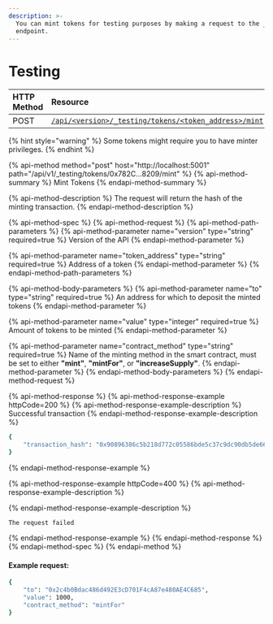 ```yaml
---
description: >-
  You can mint tokens for testing purposes by making a request to the _testing
  endpoint.
---
```


# Testing

| HTTP Method | Resource | Description |
| :--- | :--- | :--- |
| POST | [`/api/<version>/_testing/tokens/<token_address>/mint`](testing.md#mint-tokens) | Mint tokens |

{% hint style="warning" %}
Some tokens might require you to have minter privileges.
{% endhint %}

{% api-method method="post" host="http://localhost:5001" path="/api/v1/\_testing/tokens/0x782C...8209/mint" %}
{% api-method-summary %}
Mint Tokens
{% endapi-method-summary %}

{% api-method-description %}
The request will return the hash of the minting transaction.
{% endapi-method-description %}

{% api-method-spec %}
{% api-method-request %}
{% api-method-path-parameters %}
{% api-method-parameter name="version" type="string" required=true %}
Version of the API
{% endapi-method-parameter %}

{% api-method-parameter name="token\_address" type="string" required=true %}
Address of a token
{% endapi-method-parameter %}
{% endapi-method-path-parameters %}

{% api-method-body-parameters %}
{% api-method-parameter name="to" type="string" required=true %}
An address for which to deposit the minted tokens
{% endapi-method-parameter %}

{% api-method-parameter name="value" type="integer" required=true %}
Amount of tokens to be minted
{% endapi-method-parameter %}

{% api-method-parameter name="contract\_method" type="string" required=true %}
Name of the minting method in the smart contract, must be set to either **"mint"**, **"mintFor"**, or **"increaseSupply"**.
{% endapi-method-parameter %}
{% endapi-method-body-parameters %}
{% endapi-method-request %}

{% api-method-response %}
{% api-method-response-example httpCode=200 %}
{% api-method-response-example-description %}
Successful transaction
{% endapi-method-response-example-description %}

```bash
{
    "transaction_hash": "0x90896386c5b218d772c05586bde5c37c9dc90db5de660bba5bd897705c976edb"
}
```
{% endapi-method-response-example %}

{% api-method-response-example httpCode=400 %}
{% api-method-response-example-description %}

{% endapi-method-response-example-description %}

```
The request failed
```
{% endapi-method-response-example %}
{% endapi-method-response %}
{% endapi-method-spec %}
{% endapi-method %}

#### Example request:

```bash
{
    "to": "0x2c4b0Bdac486d492E3cD701F4cA87e480AE4C685",
    "value": 1000,
    "contract_method": "mintFor"
}
```

